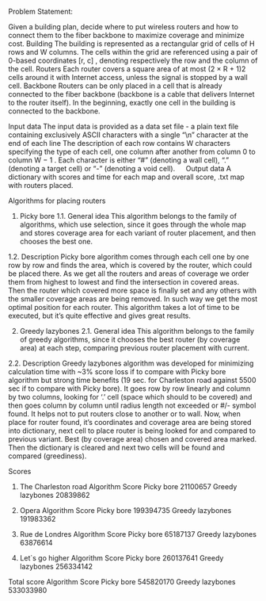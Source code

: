 Problem Statement:

Given a building plan, decide where to put wireless routers and how to connect them to the fiber backbone to maximize coverage and minimize cost. 
Building 
The building is represented as a rectangular grid of cells of H rows and W columns. The cells within the grid are referenced using a pair of 0-based coordinates [r, c] , denoting respectively the row and the column of the cell. 
Routers 
Each router covers a square area of at most (2 × R + 1)2 cells around it with Internet access, unless the signal is stopped by a wall cell. 
Backbone 
Routers can be only placed in a cell that is already connected to the fiber backbone (backbone is a cable that delivers Internet to the router itself). In the beginning, exactly one cell in the building is connected to the backbone.

Input data
The input data is provided as a data set file - a plain text file containing exclusively ASCII characters with a single “\n” character at the end of each line 
The description of each row contains W characters specifying the type of each cell, one column after another from column 0 to column W − 1 . Each character is either “#” (denoting a wall cell), “.” (denoting a target cell) or “-” (denoting a void cell). 
 
Output data
A dictionary with scores and time for each map and overall score, .txt map with routers placed.




Algorithms for placing routers

1. Picky bore
1.1. General idea
This algorithm belongs to the family of algorithms, which use selection, since it goes through the whole map and stores coverage area for each variant of router placement, and then chooses the best one.

1.2. Description
Picky bore algorithm comes through each cell one by one row by row and finds the area, which is covered by the router, which could be placed there. As we get all the routers and areas of coverage we order them from highest to lowest and find the intersection in covered areas. Then the router which covered more space is finally set and any others with the smaller coverage areas are being removed. In such way we get the most optimal position for each router. This algorithm takes a lot of time to be executed, but it’s quite effective and gives great results.




2. Greedy lazybones
2.1. General idea
This algorithm belongs to the family of greedy algorithms, since it chooses the best router (by coverage area) at each step, comparing previous router placement with current.

2.2. Description
Greedy lazybones algorithm was developed for minimizing calculation time with ~3% score loss if to compare with Picky bore algorithm but strong time benefits (19 sec. for Charleston road against 5500 sec if to compare with Picky bore). It goes row by row linearly and column by two columns, looking for ‘.’ cell (space which should to be covered) and then goes column by column until radius length not exceeded or #/- symbol found. It helps not to put routers close to another or to wall. Now, when place for router found, it’s coordinates and coverage area are being stored into dictionary, next cell to place router is being looked for and compared to previous variant. Best (by coverage area) chosen and covered area marked. Then the dictionary is cleared and next two cells will be found and compared (greediness).


Scores

1. The Charleston road
Algorithm	Score
Picky bore 	21100657
Greedy lazybones	20839862


2. Opera
Algorithm	Score
Picky bore 	199394735
Greedy lazybones	191983362

3. Rue de Londres
Algorithm	Score
Picky bore 	65187137
Greedy lazybones	63876614

4. Let`s go higher
Algorithm	Score
Picky bore 	260137641
Greedy lazybones	256334142


Total score
Algorithm	Score
Picky bore 	545820170
Greedy lazybones	533033980
